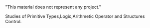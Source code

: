 "This material does not represent any project."
 
 Studies of  Primitive Types,Logic,Arithmetic Operator and Structures Control.
